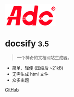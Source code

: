 <!-- 网站图标 -->
![logo](../media/logo.png)

# docsify <small>3.5</small>

> 一个神奇的文档网站生成器。

- 简单、轻便 (压缩后 ~21kB)
- 无需生成 html 文件
- 众多主题

[GitHub](https://github.com/docsifyjs/docsify/)

<!-- 背景图片 -->
<!-- ![](../media/2.jpeg) -->

<!-- 背景色 -->
<!-- ![color](#f0f0f0) -->
